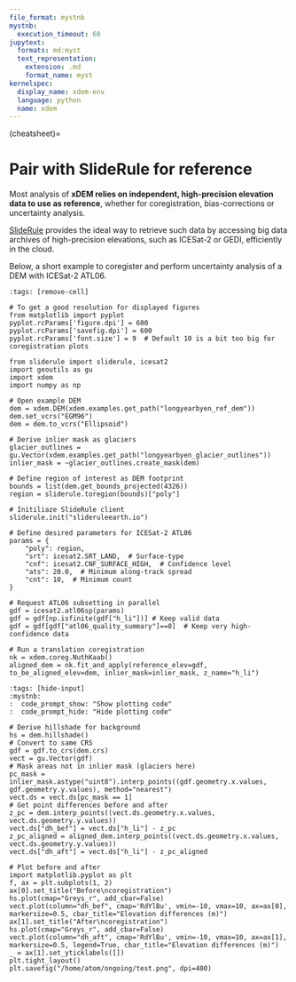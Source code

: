 ```yaml
---
file_format: mystnb
mystnb:
  execution_timeout: 60
jupytext:
  formats: md:myst
  text_representation:
    extension: .md
    format_name: myst
kernelspec:
  display_name: xdem-env
  language: python
  name: xdem
---
```

(cheatsheet)=

# Pair with SlideRule for reference

Most analysis of **xDEM relies on independent, high-precision elevation data to use as reference**, whether for 
coregistration, bias-corrections or uncertainty analysis.

[SlideRule](https://slideruleearth.io/) provides the ideal way to retrieve such data by accessing big data archives 
of high-precision elevations, such as ICESat-2 or GEDI, efficiently in the cloud.

Below, a short example to coregister and perform uncertainty analysis of a DEM with ICESat-2 ATL06.

```{code-cell} ipython3
:tags: [remove-cell]

# To get a good resolution for displayed figures
from matplotlib import pyplot
pyplot.rcParams['figure.dpi'] = 600
pyplot.rcParams['savefig.dpi'] = 600
pyplot.rcParams['font.size'] = 9  # Default 10 is a bit too big for coregistration plots
```

```{code-cell} ipython3
from sliderule import sliderule, icesat2
import geoutils as gu
import xdem
import numpy as np

# Open example DEM
dem = xdem.DEM(xdem.examples.get_path("longyearbyen_ref_dem"))
dem.set_vcrs("EGM96")
dem = dem.to_vcrs("Ellipsoid")

# Derive inlier mask as glaciers
glacier_outlines = gu.Vector(xdem.examples.get_path("longyearbyen_glacier_outlines"))
inlier_mask = ~glacier_outlines.create_mask(dem)

# Define region of interest as DEM footprint
bounds = list(dem.get_bounds_projected(4326))
region = sliderule.toregion(bounds)["poly"]

# Initiliaze SlideRule client
sliderule.init("slideruleearth.io")

# Define desired parameters for ICESat-2 ATL06
params = {
    "poly": region,
    "srt": icesat2.SRT_LAND,  # Surface-type
    "cnf": icesat2.CNF_SURFACE_HIGH,  # Confidence level
    "ats": 20.0,  # Minimum along-track spread
    "cnt": 10,  # Minimum count
}

# Request ATL06 subsetting in parallel
gdf = icesat2.atl06sp(params)
gdf = gdf[np.isfinite(gdf["h_li"])] # Keep valid data
gdf = gdf[gdf["atl06_quality_summary"]==0]  # Keep very high-confidence data
```

```{code-cell} ipython3
# Run a translation coregistration
nk = xdem.coreg.NuthKaab()
aligned_dem = nk.fit_and_apply(reference_elev=gdf, to_be_aligned_elev=dem, inlier_mask=inlier_mask, z_name="h_li")
```

```{code-cell} ipython3
:tags: [hide-input]
:mystnb:
:  code_prompt_show: "Show plotting code"
:  code_prompt_hide: "Hide plotting code"

# Derive hillshade for background
hs = dem.hillshade()
# Convert to same CRS
gdf = gdf.to_crs(dem.crs)
vect = gu.Vector(gdf)
# Mask areas not in inlier mask (glaciers here)
pc_mask = inlier_mask.astype("uint8").interp_points((gdf.geometry.x.values, gdf.geometry.y.values), method="nearest")
vect.ds = vect.ds[pc_mask == 1]
# Get point differences before and after
z_pc = dem.interp_points((vect.ds.geometry.x.values, vect.ds.geometry.y.values))
vect.ds["dh_bef"] = vect.ds["h_li"] - z_pc
z_pc_aligned = aligned_dem.interp_points((vect.ds.geometry.x.values, vect.ds.geometry.y.values))
vect.ds["dh_aft"] = vect.ds["h_li"] - z_pc_aligned

# Plot before and after
import matplotlib.pyplot as plt
f, ax = plt.subplots(1, 2)
ax[0].set_title("Before\ncoregistration")
hs.plot(cmap="Greys_r", add_cbar=False)
vect.plot(column="dh_bef", cmap='RdYlBu', vmin=-10, vmax=10, ax=ax[0], markersize=0.5, cbar_title="Elevation differences (m)")
ax[1].set_title("After\ncoregistration")
hs.plot(cmap="Greys_r", add_cbar=False)
vect.plot(column="dh_aft", cmap='RdYlBu', vmin=-10, vmax=10, ax=ax[1], markersize=0.5, legend=True, cbar_title="Elevation differences (m)")
_ = ax[1].set_yticklabels([])
plt.tight_layout()
plt.savefig("/home/atom/ongoing/test.png", dpi=400)
```